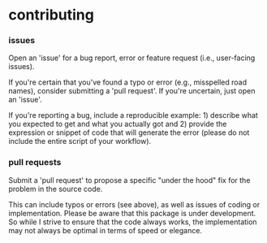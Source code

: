 contributing
================

### issues

Open an 'issue' for a bug report, error or feature request (i.e., user-facing issues).

If you're certain that you've found a typo or error (e.g., misspelled road names), consider submitting a 'pull request'. If you're uncertain, just open an 'issue'.

If you're reporting a bug, include a reproducible example: 1) describe what you expected to get and what you actually got and 2) provide the expression or snippet of code that will generate the error (please do not include the entire script of your workflow).

### pull requests

Submit a 'pull request' to propose a specific "under the hood" fix for the problem in the source code.

This can include typos or errors (see above), as well as issues of coding or implementation. Please be aware that this package is under development. So while I strive to ensure that the code always works, the implementation may not always be optimal in terms of speed or elegance.
